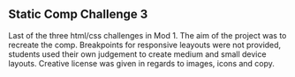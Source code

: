## Static Comp Challenge 3

Last of the three html/css challenges in Mod 1. The aim of the project was to recreate the comp. 
Breakpoints for responsive leayouts were not provided, students used their own judgement to create medium and small device layouts.
Creative license was given in regards to images, icons and copy.

